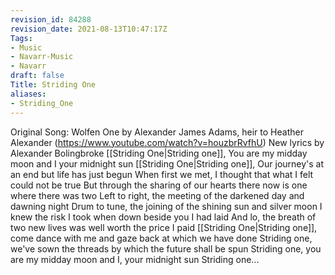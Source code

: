```yaml
---
revision_id: 84288
revision_date: 2021-08-13T10:47:17Z
Tags:
- Music
- Navarr-Music
- Navarr
draft: false
Title: Striding One
aliases:
- Striding_One
---
```

Original Song: Wolfen One by Alexander James Adams, heir to Heather Alexander (https://www.youtube.com/watch?v=houzbrRvfhU)
New lyrics by Alexander Bolingbroke
[[Striding One|Striding one]], You are my midday moon and I your midnight sun
[[Striding One|Striding one]], Our journey's at an end but life has just begun
When first we met, I thought that what I felt could not be true
But through the sharing of our hearts there now is one where there was two
Left to right, the meeting of the darkened day and dawning night
Drum to tune, the joining of the shining sun and silver moon
I knew the risk I took when down beside you I had laid
And lo, the breath of two new lives was well worth the price I paid
[[Striding One|Striding one]], come dance with me and gaze back at which we have done
Striding one, we've sown the threads by which the future shall be spun
Striding one, you are my midday moon and I, your midnight sun
Striding one...
